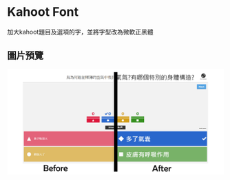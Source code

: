 # Kahoot Font
加大kahoot題目及選項的字，並將字型改為微軟正黑體  
## 圖片預覽
![Preview](https://raw.githubusercontent.com/rogeraabbccdd/kahoot-font/master/KAHOOT.jpg)
